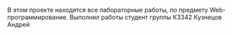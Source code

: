 В этом проекте находятся все лабораторные работы, по предмету Web-программирование.
Выполнял работы студент группы К3342 Кузнецов Андрей